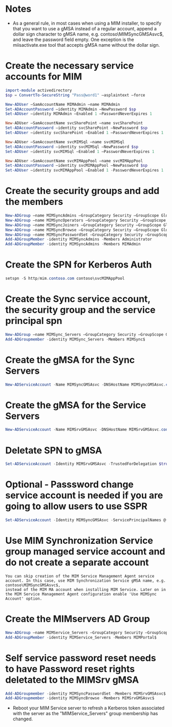 # Notes
- As a general rule, in most cases when using a MIM installer, to specify that you want to use a gMSA instead of a regular account, append a dollar sign character to gMSA name, e.g. contoso\MIMSyncGMSAsvc$, 
and leave the password field empty. One exception is the miisactivate.exe tool that accepts gMSA name without the dollar sign.
# Create the necessary service accounts for MIM
```PowerShell
import-module activedirectory
$sp = ConvertTo-SecureString "Pass@word1" –asplaintext –force

New-ADUser –SamAccountName MIMAdmin –name MIMAdmin
Set-ADAccountPassword –identity MIMAdmin –NewPassword $sp
Set-ADUser –identity MIMAdmin –Enabled 1 –PasswordNeverExpires 1

New-ADUser –SamAccountName svcSharePoint –name svcSharePoint
Set-ADAccountPassword –identity svcSharePoint –NewPassword $sp
Set-ADUser –identity svcSharePoint –Enabled 1 –PasswordNeverExpires 1

New-ADUser –SamAccountName svcMIMSql –name svcMIMSql
Set-ADAccountPassword –identity svcMIMSql –NewPassword $sp
Set-ADUser –identity svcMIMSql –Enabled 1 –PasswordNeverExpires 1

New-ADUser –SamAccountName svcMIMAppPool –name svcMIMAppPool
Set-ADAccountPassword –identity svcMIMAppPool –NewPassword $sp
Set-ADUser –identity svcMIMAppPool –Enabled 1 -PasswordNeverExpires 1
```
# Create the security groups and add the members
```PowerShell
New-ADGroup –name MIMSyncAdmins –GroupCategory Security –GroupScope Global –SamAccountName MIMSyncAdmins
New-ADGroup –name MIMSyncOperators –GroupCategory Security –GroupScope Global –SamAccountName MIMSyncOperators
New-ADGroup –name MIMSyncJoiners –GroupCategory Security –GroupScope Global –SamAccountName MIMSyncJoiners
New-ADGroup –name MIMSyncBrowse –GroupCategory Security –GroupScope Global –SamAccountName MIMSyncBrowse
New-ADGroup –name MIMSyncPasswordSet –GroupCategory Security –GroupScope Global –SamAccountName MIMSyncPasswordSet
Add-ADGroupMember -identity MIMSyncAdmins -Members Administrator
Add-ADGroupMember -identity MIMSyncAdmins -Members MIMAdmin
```
# Create the SPN for Kerberos Auth
```PowerShell
setspn -S http/mim.contoso.com contoso\svcMIMAppPool
```
# Create the Sync service account, the security group and the service principal spn
```PowerShell
New-ADGroup –name MIMSync_Servers –GroupCategory Security –GroupScope Global –SamAccountName MIMSync_Servers
Add-ADGroupmember -identity MIMSync_Servers -Members MIMSync$
```
# Create the gMSA for the Sync Servers
```PowerShell
New-ADServiceAccount -Name MIMSyncGMSAsvc -DNSHostName MIMSyncGMSAsvc.contoso.com -PrincipalsAllowedToRetrieveManagedPassword "MIMSync_Servers"
```
# Create the gMSA for the Service Servers
```PowerShell
New-ADServiceAccount -Name MIMSrvGMSAsvc -DNSHostName MIMSrvGMSAsvc.contoso.com -PrincipalsAllowedToRetrieveManagedPassword "MIMService_Servers" -OtherAttributes @{'msDS-AllowedToDelegateTo'='FIMService/mimportal.contoso.com'}
```
# Deletate SPN to gMSA
```PowerShell
Set-ADServiceAccount -Identity MIMSrvGMSAsvc -TrustedForDelegation $true -ServicePrincipalNames @{Add="FIMService/mimportal.contoso.com"}
```
# Optional - Passsword change service account is needed if you are going to allow users to use SSPR
```PowerShell
Set-ADServiceAccount -Identity MIMSyncGMSAsvc -ServicePrincipalNames @{Add="PCNSCLNT/mimsync.contoso.com"}
```
# Use MIM Synchronization Service group managed service account and do not create a separate account
```
You can skip creation of the MIM Service Management Agent service account. In this case, use MIM Synchronization Service gMSA name, e.g. contoso\MIMSyncGMSAsvc$, 
instead of the MIM MA account when installing MIM Service. Later on in the MIM Service Management Agent configuration enable 'Use MIMSync Account' option.
```
# Create the MIMservers AD Group
``` PowerShell
New-ADGroup –name MIMService_Servers –GroupCategory Security –GroupScope Global –SamAccountName MIMService_Servers
Add-ADGroupMember -identity MIMService_Servers -Members MIMPortal$
```

# Self service password reset needs to have Password reset rights deletated to the MIMSrv gMSA
```PowerShell
Add-ADGroupmember -identity MIMSyncPasswordSet -Members MIMSrvGMSAsvc$ 
Add-ADGroupmember -identity MIMSyncBrowse -Members MIMSrvGMSAsvc$
```
- Reboot your MIM Service server to refresh a Kerberos token associated with the server as the "MIMService_Servers" group membership has changed.







































